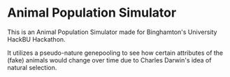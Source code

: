 <h1>Animal Population Simulator</h1>

This is an Animal Population Simulator made for Binghamton's University HackBU Hackathon.

It utilizes a pseudo-nature genepooling to see how certain attributes of the (fake) animals would change over time due to Charles Darwin's idea of natural selection.
